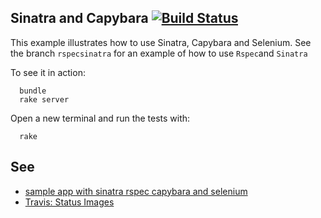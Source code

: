## Sinatra and Capybara [![Build Status](https://travis-ci.org/crguezl/sinatra-capybara-selenium.svg?branch=master)](https://travis-ci.org/crguezl/sinatra-capybara-selenium)
This example illustrates how to use Sinatra, Capybara and Selenium.
See the branch `rspecsinatra`
for an example of how to use `Rspec`and `Sinatra`

To see it in action:

      bundle
      rake server

Open a new terminal and run the tests with:

      rake

## See 
* [sample app with sinatra rspec capybara and selenium](http://codedecoder.wordpress.com/2013/01/09/sample-app-with-sinatra-rspec-capybara-and-selenium/)
* [Travis: Status Images](http://docs.travis-ci.com/user/status-images/)
